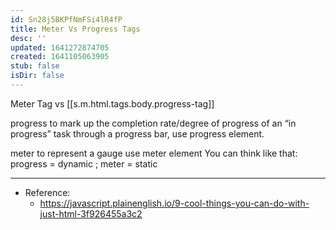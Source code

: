 ```yaml
---
id: Sn28j5BKPfNmFSi4lR4fP
title: Meter Vs Progress Tags
desc: ''
updated: 1641272874705
created: 1641105063905
stub: false
isDir: false
---
```


Meter Tag vs [[s.m.html.tags.body.progress-tag]]

progress to mark up the completion rate/degree of progress of an “in progress” task through a progress bar, use progress element.

meter to represent a gauge use meter element
You can think like that: progress = dynamic ; meter = static

---

- Reference:
  - <https://javascript.plainenglish.io/9-cool-things-you-can-do-with-just-html-3f926455a3c2>
